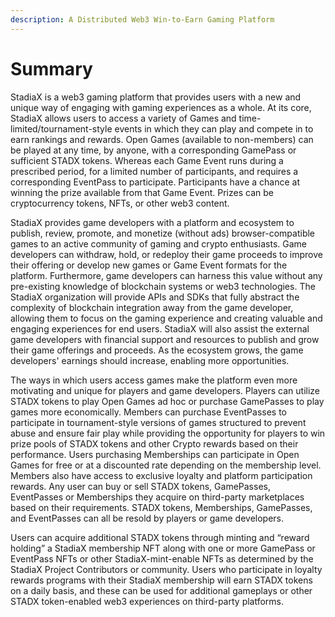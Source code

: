 ```yaml
---
description: A Distributed Web3 Win-to-Earn Gaming Platform
---
```


# Summary

StadiaX is a web3 gaming platform that provides users with a new and unique way of engaging with gaming experiences as a whole. At its core, StadiaX allows users to access a variety of Games and time-limited/tournament-style events in which they can play and compete in to earn rankings and rewards. Open Games (available to non-members) can be played at any time, by anyone, with a corresponding GamePass or sufficient STADX tokens. Whereas each Game Event runs during a prescribed period, for a limited number of participants, and requires a corresponding EventPass to participate. Participants have a chance at winning the prize available from that Game Event. Prizes can be cryptocurrency tokens, NFTs, or other web3 content.

StadiaX provides game developers with a platform and ecosystem to publish, review, promote, and monetize (without ads) browser-compatible games to an active community of gaming and crypto enthusiasts. Game developers can withdraw, hold, or redeploy their game proceeds to improve their offering or develop new games or Game Event formats for the platform. Furthermore, game developers can harness this value without any pre-existing knowledge of blockchain systems or web3 technologies. The StadiaX organization will provide APIs and SDKs that fully abstract the complexity of blockchain integration away from the game developer, allowing them to focus on the gaming experience and creating valuable and engaging experiences for end users. StadiaX will also assist the external game developers with financial support and resources to publish and grow their game offerings and proceeds. As the ecosystem grows, the game developers' earnings should increase, enabling more opportunities.

The ways in which users access games make the platform even more motivating and unique for players and game developers. Players can utilize STADX tokens to play Open Games ad hoc or purchase GamePasses to play games more economically. Members can purchase EventPasses to participate in tournament-style versions of games structured to prevent abuse and ensure fair play while providing the opportunity for players to win prize pools of STADX tokens and other Crypto rewards based on their performance. Users purchasing Memberships can participate in Open Games for free or at a discounted rate depending on the membership level. Members also have access to exclusive loyalty and platform participation rewards. Any user can buy or sell STADX tokens, GamePasses, EventPasses or Memberships they acquire on third-party marketplaces based on their requirements. STADX tokens, Memberships, GamePasses, and EventPasses can all be resold by players or game developers.

Users can acquire additional STADX tokens through minting and “reward holding” a StadiaX membership NFT along with one or more GamePass or EventPass NFTs or other StadiaX-mint-enable NFTs as determined by the StadiaX Project Contributors or community. Users who participate in loyalty rewards programs with their StadiaX membership will earn STADX tokens on a daily basis, and these can be used for additional gameplays or other STADX token-enabled web3 experiences on third-party platforms.
